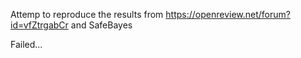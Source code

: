 Attemp to reproduce the results from https://openreview.net/forum?id=vfZtrgabCr and SafeBayes

Failed...
